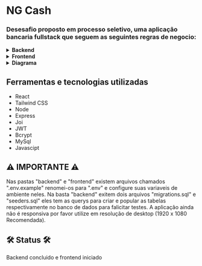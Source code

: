 <h1>NG Cash</h1>

<h3>Desesafio proposto em processo seletivo, uma aplicação bancaria fullstack que seguem as seguintes regras de negocio:</h3>

<details>
 <summary><strong>Backend</strong></summary><br />
  <li><strong>Qualquer pessoa deverá poder ser um usuario da aplicação. Para isso, basta realizar o cadastro informando username e password.</strong></li>
    <br />
  <li><strong>Deve-se garantir que cada username seja único e composto por, pelo menos, 3 caracteres.</strong></li>
    <br />
  <li><strong>Deve-se garantir que a password seja composta por pelo menos 8 caracteres, um número e uma letra maiúscula. Lembre-se que ela deverá ser hashada ao ser armazenada no banco.</strong></li>
    <br />
  <li><strong>Durante o processo de cadastro de um novo usuário, sua respectiva conta deverá ser criada automaticamente na tabela Accounts com um balance de R$ 100,00. É importante ressaltar que caso ocorra algum problema e o usuário não seja criado,  a tabela Accounts não deverá ser afetada.</strong></li>
    <br />
  <li><strong>Todo usuário deverá conseguir logar na aplicação informando username e password. Caso o login seja bem-sucedido, um token JWT (com 24h de validade) deverá ser fornecido.</strong></li>
    <br />
  <li><strong>Todo usuário logado (ou seja, que apresente um token válido) deverá ser capaz de visualizar seu próprio balance atual. Um usuário A não pode visualizar o balance de um usuário B, por exemplo.</strong></li>
    <br />
  <li><strong>Todo usuário logado (ou seja, que apresente um token válido) deverá ser capaz de realizar um cash-out informando o username do usuário que sofrerá o cash-in), caso apresente balance suficiente para isso. Atente-se ao fato de que um usuário não deverá ter a possibilidade de realizar uma transferência para si mesmo.</strong></li>
    <br />
  <li><strong>Toda nova transação bem-sucedida deverá ser registrada na tabela Transactions. Em casos de falhas transacionais, a tabela Transactions não deverá ser afetada.</strong></li>
    <br />
  <li><strong>Todo usuário logado (ou seja, que apresente um token válido) deverá ser capaz de visualizar as transações financeiras (cash-out e cash-in) que participou. Caso o usuário não tenha participado de uma determinada transação, ele nunca poderá ter acesso à ela.</strong></li>
    <br />
  <li><strong>Todo usuário logado (ou seja, que apresente um token válido) deverá ser capaz de filtrar as transações financeiras que participou por:</strong>
    <br />
    <h5><strong>Data de realização da transação e/ou</strong></h5>
    <h5><strong>Transações de cash-out</strong></h5>
    <h5><strong>Transações de cash-in</strong></h5>
</details>

<details>
 <summary><strong>Frontend</strong></summary><br />
  <li><strong>Página para realizar o cadastro na NG informando username e password.</strong></li>
    <br />
  <li><strong>Página para realizar o login informando username e password.</strong></li>
    <br />
  <li><strong>Com o usuário logado, a página principal deve apresentar:</strong></li>
    <br />
    <ul>
      <li><h5><strong>balance atual do usuário</strong></h5></li>
      <li><h5><strong></strong>Seção voltada à realização de transferências para outros usuários NG a partir do username de quem sofrerá o cash-in</h5></li>
      <li><h5><strong>Tabela com os detalhes de todas as transações que o usuário participou</strong></h5></li>
      <li><h5><strong>Mecanismo para filtrar a tabela por data de transação e/ou transações do tipo cash-in/cash-out</strong></h5></li>
      <li><h5><strong>Botão para realizar o log-out.</strong></h5></li>
    </ul>
    
</details>

<details>
 <summary><strong>Diagrama</strong></summary><br />
  <img src="https://ngcash.notion.site/image/https%3A%2F%2Fs3-us-west-2.amazonaws.com%2Fsecure.notion-static.com%2F65a8d6ca-b491-4d27-a26e-2d4bcdaed34a%2Fdigram.png?id=431ddb96-828d-4bd5-b4a7-a8814683b66d&table=block&spaceId=6f9b2303-1422-45c0-a306-a5a53110fd01&width=1820&userId=&cache=v2" alt="diagrama aplicação" />
</details>

<h2>Ferramentas e tecnologias utilizadas</h2>
<ul>
  <li>React</li>
  <li>Tailwind CSS</li>
  <li>Node</li>
  <li>Express</li>
  <li>Joi</li>
  <li>JWT</li>
  <li>Bcrypt</li>
  <li>MySql</li>
  <li>Javascipt</li>
</ul>

<h2>⚠️ IMPORTANTE ⚠️</h2>
<p>Nas pastas "backend" e "frontend" existem arquivos chamados ".env.example" renomei-os para ".env" e configure suas variaveis de ambiente neles. Na basta "backend" exitem dois arquivos "migrations.sql" e "seeders.sql" eles tem as querys para criar e popular as tabelas respectivamente no banco de dados para falicitar testes. A aplicação ainda não é responsiva por favor utilize em resolução de desktop (1920 x 1080 Recomendada).</p>

<h2>🛠 Status 🛠</h2>
<p>Backend concluido e frontend iniciado</p>